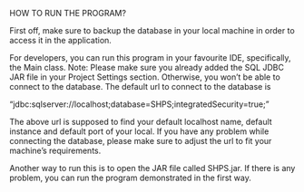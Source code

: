 HOW TO RUN THE PROGRAM?

First off, make sure to backup the database in your local machine in order to access it in the application.

For developers, you can run this program in your favourite IDE, specifically, the Main class. Note: Please make sure you already added the SQL JDBC JAR file in your Project Settings section. Otherwise, you won’t be able to connect to the database.
The default url to connect to the database is 

“jdbc:sqlserver://localhost;database=SHPS;integratedSecurity=true;”

The above url is supposed to find your default localhost name, default instance and default port of your local. If you have any problem while connecting the database, please make sure to adjust the url to fit your machine’s requirements. 


Another way to run this is to open the JAR file called SHPS.jar. If there is any problem, you can run the program demonstrated in the first way.

